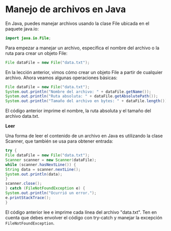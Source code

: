 
# Manejo de archivos en Java

En Java, puedes manejar archivos usando la clase File ubicada en el paquete java.io:
```java
import java.io.File;
```
Para empezar a manejar un archivo, especifica el nombre del archivo o la ruta para crear un objeto File:
```java
File dataFile = new File("data.txt");
```
En la lección anterior, vimos cómo crear un objeto File a partir de cualquier archivo. Ahora veamos algunas operaciones básicas:
```java
File dataFile = new File("data.txt");
System.out.println("Nombre del archivo: " + dataFile.getName());
System.out.println("Ruta absoluta: " + dataFile.getAbsolutePath());
System.out.println("Tamaño del archivo en bytes: " + dataFile.length());
```
El código anterior imprime el nombre, la ruta absoluta y el tamaño del archivo data.txt.

**Leer**

Una forma de leer el contenido de un archivo en Java es utilizando la clase Scanner, que también se usa para obtener entrada:
```java
try {
File dataFile = new File("data.txt");
Scanner scanner = new Scanner(dataFile);
while (scanner.hasNextLine()) {
String data = scanner.nextLine();
System.out.println(data);
}
scanner.close();
} catch (FileNotFoundException e) {
System.out.println("Ocurrió un error.");
e.printStackTrace();
}
```
El código anterior lee e imprime cada línea del archivo "data.txt".
Ten en cuenta que debes envolver el código con try-catch y manejar la excepción `FileNotFoundException`.

